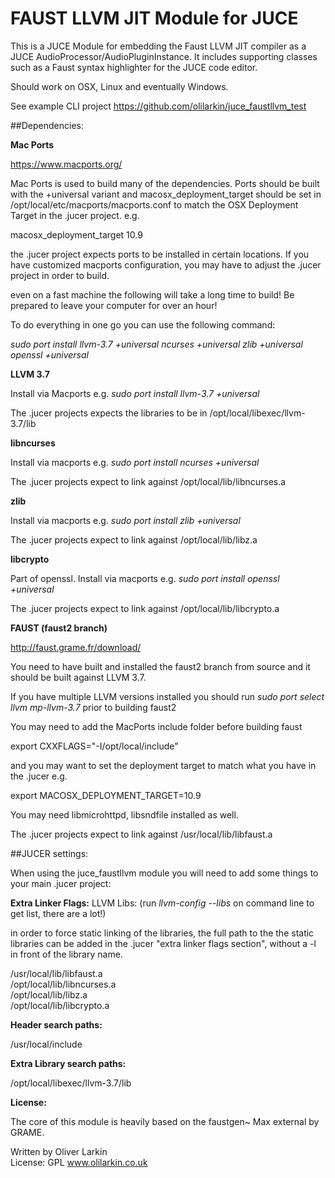 # FAUST LLVM JIT Module for JUCE

This is a JUCE Module for embedding the Faust LLVM JIT compiler as a JUCE AudioProcessor/AudioPluginInstance. It includes supporting classes such as a Faust syntax highlighter for the JUCE code editor.

Should work on OSX, Linux and eventually Windows.

See example CLI project https://github.com/olilarkin/juce_faustllvm_test

##Dependencies:

**Mac Ports**

https://www.macports.org/

Mac Ports is used to build many of the dependencies. Ports should be built with the +universal variant and macosx_deployment_target should be set in /opt/local/etc/macports/macports.conf to match the OSX Deployment Target in the .jucer project. e.g.

macosx_deployment_target 10.9

the .jucer project expects ports to be installed in certain locations. If you have customized macports configuration, you may have to adjust the .jucer project in order to build.

even on a fast machine the following will take a long time to build! Be prepared to leave your computer for over an hour!

To do everything in one go you can use the following command:

*sudo port install llvm-3.7 +universal ncurses +universal zlib +universal openssl +universal*

**LLVM 3.7**

Install via Macports e.g. *sudo port install llvm-3.7 +universal*

The .jucer projects expects the libraries to be in /opt/local/libexec/llvm-3.7/lib

**libncurses**

Install via macports e.g. *sudo port install ncurses +universal*

The .jucer projects expect to link against /opt/local/lib/libncurses.a

**zlib**

Install via macports  e.g. *sudo port install zlib +universal*

The .jucer projects expect to link against /opt/local/lib/libz.a

**libcrypto**

Part of openssl. Install via macports e.g. *sudo port install openssl +universal*

The .jucer projects expect to link against /opt/local/lib/libcrypto.a

**FAUST (faust2 branch)**

http://faust.grame.fr/download/

You need to have built and installed the faust2 branch from source and it should be built against LLVM 3.7. 

If you have multiple LLVM versions installed you should run *sudo port select llvm mp-llvm-3.7* prior to building faust2

You may need to add the MacPorts include folder before building faust

export CXXFLAGS="-I/opt/local/include"

and you may want to set the deployment target to match what you have in the .jucer e.g.

export MACOSX_DEPLOYMENT_TARGET=10.9

You may need libmicrohttpd, libsndfile installed as well.

The .jucer projects expect to link against /usr/local/lib/libfaust.a

##JUCER settings:

When using the juce_faustllvm module you will need to add some things to your main .jucer project:

**Extra Linker Flags:**
LLVM Libs: (run *llvm-config --libs* on command line to get list, there are a lot!)

in order to force static linking of the libraries, the full path to the the static libraries can be added in the .jucer "extra linker flags section", without a -l in front of the library name.

/usr/local/lib/libfaust.a  
/opt/local/lib/libncurses.a  
/opt/local/lib/libz.a  
/opt/local/lib/libcrypto.a  

**Header search paths:**

/usr/local/include

**Extra Library search paths:**

/opt/local/libexec/llvm-3.7/lib

**License:**
  
The core of this module is heavily based on the faustgen~ Max external by GRAME.

Written by Oliver Larkin    
License: GPL
www.olilarkin.co.uk